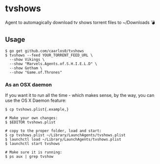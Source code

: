# tvshows

Agent to automagically download tv shows torrent files to ~/Downloads :bomb:

## Usage

```console
$ go get github.com/caarlos0/tvshows
$ tvshows --feed YOUR_TORRENT_FEED_URL \
  --show Vikings \
  --show "Marvels.Agents.of.S.H.I.E.L.D" \
  --show Gotham \
  --show "Game.of.Thrones"
```

### As an OSX daemon

If you want it to run all the time - which makes sense, by the way, you can
use the OS X Daemon feature:

```console
$ cp tvshows.plist{.example,}

# Make your own changes:
$ $EDITOR tvshows.plist

# copy to the proper folder, load and start:
$ cp tvshows.plist ~/Library/LaunchAgents/tvshows.plist
$ launchctl load ~/Library/LaunchAgents/tvshows.plist
$ launchctl start tvshows

# Make sure it is running:
$ ps aux | grep tvshow
```
